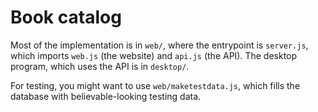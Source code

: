 # Book catalog

Most of the implementation is in `web/`, where the entrypoint is `server.js`, which imports `web.js` (the website) and `api.js` (the API).
The desktop program, which uses the API is in `desktop/`.

For testing, you might want to use `web/maketestdata.js`, which fills the database with believable-looking testing data.
